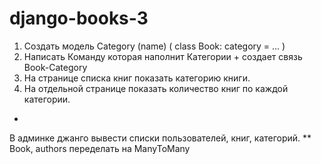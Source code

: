 # django-books-3

1. Создать модель Category (name)
   (
   class Book:
       category = ...
   )
2. Написать Команду которая наполнит Категории + создает связь Book-Category
3. На странице списка книг показать категорию книги.
4. На отдельной странице показать количество книг по каждой категории.


*
В админке джанго вывести списки пользователей, книг, категорий.
**
Book, authors переделать на ManyToMany
